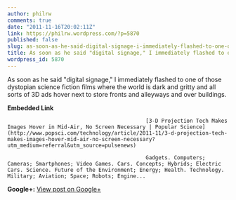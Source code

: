 ```yaml
---
author: philrw
comments: true
date: "2011-11-16T20:02:11Z"
link: https://philrw.wordpress.com/?p=5870
published: false
slug: as-soon-as-he-said-digital-signage-i-immediately-flashed-to-one-of
title: As soon as he said "digital signage," I immediately flashed to one of those...
wordpress_id: 5870
---
```


As soon as he said "digital signage," I immediately flashed to one of those dystopian science fiction films where the world is dark and gritty and all sorts of 3D ads hover next to store fronts and alleyways and over buildings.﻿


												

**Embedded Link**


												[3-D Projection Tech Makes Images Hover in Mid-Air, No Screen Necessary | Popular Science](http://www.popsci.com/technology/article/2011-11/3-d-projection-tech-makes-images-hover-mid-air-no-screen-necessary?utm_medium=referral&utm_source=pulsenews)  

												Gadgets. Computers; Cameras; Smartphones; Video Games. Cars. Concepts; Hybrids; Electric Cars. Science. Future of the Environment; Energy; Health. Technology. Military; Aviation; Space; Robots; Engine...  

											

**Google+:** [View post on Google+](https://plus.google.com/112635701538421437720/posts/H1jEKwvS1gY)

